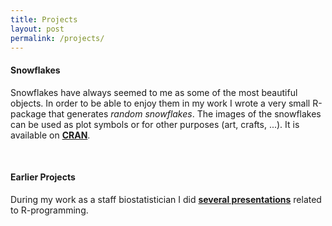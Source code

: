 ```yaml
---
title: Projects
layout: post
permalink: /projects/
---
```


#### Snowflakes
Snowflakes have always seemed to me as some of the most beautiful objects. In order to be able to enjoy them in my work I wrote a very small R-package that generates _random snowflakes_. The images of the snowflakes can be used as plot symbols or for other purposes (art, crafts, ...). It is available on [**CRAN**](https://cran.r-project.org). 

<br>

#### Earlier Projects
During my work as a staff biostatistician I did   [**several presentations**](http://biostat.mc.vanderbilt.edu/wiki/Main/SvetlanaEdenRFiles) related to R-programming.

